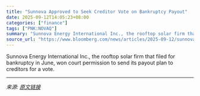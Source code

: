 ```yaml
---
title: "Sunnova Approved to Seek Creditor Vote on Bankruptcy Payout"
date: 2025-09-12T14:05:23+08:00
categories: ["finance"]
tags: ["PNK:NOVAQ"]
summary: "Sunnova Energy International Inc., the rooftop solar firm that filed for bankruptcy in June, won court permission to send its payout plan to creditors for a vote."
source_url: "https://www.bloomberg.com/news/articles/2025-09-12/sunnova-approved-to-seek-creditor-vote-on-bankruptcy-payout"
---
```


Sunnova Energy International Inc., the rooftop solar firm that filed for bankruptcy in June, won court permission to send its payout plan to creditors for a vote.

---

*来源: [原文链接](https://www.bloomberg.com/news/articles/2025-09-12/sunnova-approved-to-seek-creditor-vote-on-bankruptcy-payout)*
